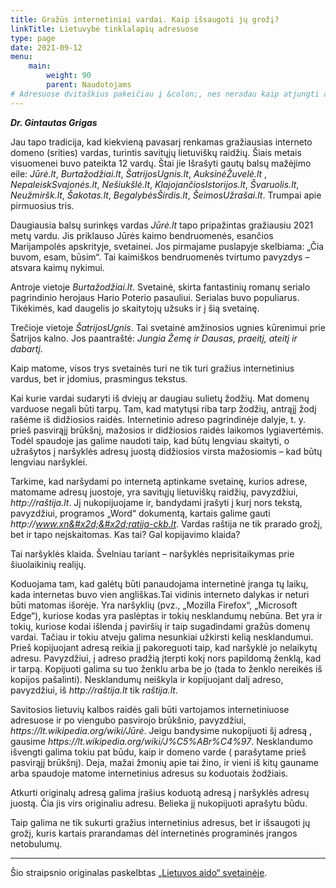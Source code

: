 ```yaml
---
title: Gražūs internetiniai vardai. Kaip išsaugoti jų grožį?
linkTitle: Lietuvybė tinklalapių adresuose
type: page
date: 2021-09-12
menu:
    main:
        weight: 90
        parent: Naudotojams
# Adresuose dvitaškius pakeičiau į &colon;, nes neradau kaip atjungti automatinį linkify'inimą tik šiam straipsniui.
---
```


**_Dr. Gintautas Grigas_**

Jau tapo tradicija, kad kiekvieną pavasarį renkamas gražiausias interneto domeno (srities) vardas, turintis savitųjų
lietuviškų raidžių. Šiais metais visuomenei buvo pateikta 12 vardų. Štai jie Išrašyti gautų balsų mažėjimo eile:
_Jūrė.lt_, _Burtažodžiai.lt_, _ŠatrijosUgnis.lt_, _AuksinėŽuvelė.lt_ , _NepaleiskSvajonės.lt_, _Nešiukšlė.lt_,
_KlajojančiosIstorijos.lt_, _Švaruolis.lt_, _Neužmiršk.lt_, _Šakotas.lt_, _BegalybėsŠirdis.lt_, _ŠeimosUžrašai.lt_.
Trumpai apie pirmuosius tris.

Daugiausia balsų surinkęs vardas _Jūrė.lt_ tapo pripažintas gražiausiu 2021 metų vardu. Jis priklauso Jūrės kaimo
bendruomenės, esančios Marijampolės apskrityje, svetainei. Jos pirmajame puslapyje skelbiama: „Čia buvom, esam, būsim“.
Tai kaimiškos bendruomenės tvirtumo pavyzdys – atsvara kaimų nykimui.

Antroje vietoje _Burtažodžiai.lt_. Svetainė, skirta fantastinių romanų serialo pagrindinio herojaus Hario Poterio
pasauliui. Serialas buvo populiarus. Tikėkimės, kad daugelis jo skaitytojų užsuks ir į šią svetainę.

Trečioje vietoje _ŠatrijosUgnis_. Tai svetainė amžinosios ugnies kūrenimui prie Šatrijos kalno. Jos paantraštė: _Jungia
Žemę ir Dausas, praeitį, ateitį ir dabartį_.

Kaip matome, visos trys svetainės turi ne tik turi gražius internetinius vardus, bet ir įdomius, prasmingus tekstus.

Kai kurie vardai sudaryti iš dviejų ar daugiau sulietų žodžių. Mat domenų varduose negali būti tarpų. Tam, kad matytųsi
riba tarp žodžių, antrąjį žodį rašėme iš didžiosios raidės. Internetinio adreso pagrindinėje dalyje, t. y. prieš
pasvirąjį brūkšnį, mažosios ir didžiosios raidės laikomos lygiavertėmis. Todėl spaudoje jas galime naudoti taip, kad
būtų lengviau skaityti, o užrašytos į naršyklės adresų juostą didžiosios virsta mažosiomis – kad būtų lengviau
naršyklei.

Tarkime, kad naršydami po internetą aptinkame svetainę, kurios adrese, matomame adresų juostoje, yra savitųjų lietuviškų
raidžių, pavyzdžiui, _http&colon;//raštija.lt_. Jį nukopijuojame ir, bandydami įrašyti į kurį nors tekstą, pavyzdžiui,
programos „Word“ dokumentą, kartais galime gauti _http&colon;//www.xn&#x2d;&#x2d;ratija-ckb.lt_. Vardas raštija ne tik
prarado grožį, bet ir tapo neįskaitomas. Kas tai? Gal kopijavimo klaida?

Tai naršyklės klaida. Švelniau tariant – naršyklės neprisitaikymas prie šiuolaikinių realijų.

Koduojama tam, kad galėtų būti panaudojama internetinė įranga tų laikų, kada internetas buvo vien angliškas.Tai vidinis
interneto dalykas ir neturi būti matomas išorėje. Yra naršyklių (pvz., „Mozilla Firefox“, „Microsoft Edge“), kuriose
kodas yra paslėptas ir tokių nesklandumų nebūna. Bet yra ir tokių, kuriose kodai išlenda į paviršių ir taip sugadindami
gražūs domenų vardai. Tačiau ir tokiu atveju galima nesunkiai užkirsti kelią nesklandumui. Prieš kopijuojant adresą
reikia jį pakoreguoti taip, kad naršyklė jo nelaikytų adresu. Pavyzdžiui, į adreso pradžią įterpti kokį nors papildomą
ženklą, kad ir tarpą. Kopijuoti galima su tuo ženklu arba be jo (tada to ženklo nereikės iš kopijos pašalinti).
Nesklandumų neiškyla ir kopijuojant dalį adreso, pavyzdžiui, iš _http&colon;//raštija.lt_ tik _raštija.lt_.

Savitosios lietuvių kalbos raidės gali būti vartojamos internetiniuose adresuose ir po viengubo pasvirojo brūkšnio,
pavyzdžiui, _https&colon;//lt.wikipedia.org/wiki/Jūrė_. Jeigu bandysime nukopijuoti šį adresą , gausime
_https&colon;//lt.wikipedia.org/wiki/J%C5%ABr%C4%97_. Nesklandumo išvengti galima tokiu pat būdu, kaip ir domeno varde (
parašytame prieš pasvirąjį brūkšnį). Deja, mažai žmonių apie tai žino, ir vieni iš kitų gauname arba spaudoje matome
internetinius adresus su koduotais žodžiais.

Atkurti originalų adresą galima įrašius koduotą adresą į naršyklės adresų juostą. Čia jis virs originaliu adresu.
Belieka jį nukopijuoti aprašytu būdu.

Taip galima ne tik sukurti gražius internetinius adresus, bet ir išsaugoti jų grožį, kuris kartais prarandamas dėl
internetinės programinės įrangos netobulumų.

* * *

Šio straipsnio originalas
paskelbtas [„Lietuvos aido“ svetainėje](https://www.aidas.lt/lt/visuomene/article/25345-04-11-grazus-internetiniai-vardai-kaip-issaugoti-ju-grozi).